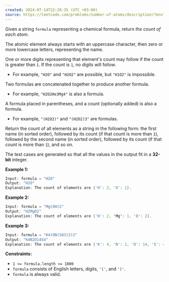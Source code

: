 ```yaml
---
created: 2024-07-14T22:28:35 (UTC +03:00)
source: https://leetcode.com/problems/number-of-atoms/description/?envType=daily-question&envId=2024-07-14
---
```

Given a string `formula` representing a chemical formula, return _the count of each atom_.

The atomic element always starts with an uppercase character, then zero or more lowercase letters, representing the name.

One or more digits representing that element's count may follow if the count is greater than `1`. If the count is `1`, no digits will follow.

-   For example, `"H2O"` and `"H2O2"` are possible, but `"H1O2"` is impossible.

Two formulas are concatenated together to produce another formula.

-   For example, `"H2O2He3Mg4"` is also a formula.

A formula placed in parentheses, and a count (optionally added) is also a formula.

-   For example, `"(H2O2)"` and `"(H2O2)3"` are formulas.

Return the count of all elements as a string in the following form: the first name (in sorted order), followed by its count (if that count is more than `1`), followed by the second name (in sorted order), followed by its count (if that count is more than `1`), and so on.

The test cases are generated so that all the values in the output fit in a **32-bit** integer.


**Example 1:**

``` Java
Input: formula = "H2O"
Output: "H2O"
Explanation: The count of elements are {'H': 2, 'O': 1}.
```


**Example 2:**

``` Java
Input: formula = "Mg(OH)2"
Output: "H2MgO2"
Explanation: The count of elements are {'H': 2, 'Mg': 1, 'O': 2}.
```


**Example 3:**

``` Java
Input: formula = "K4(ON(SO3)2)2"
Output: "K4N2O14S4"
Explanation: The count of elements are {'K': 4, 'N': 2, 'O': 14, 'S': 4}.
```


**Constraints:**

-   `1 <= formula.length <= 1000`
-   `formula` consists of English letters, digits, `'('`, and `')'`.
-   `formula` is always valid.
